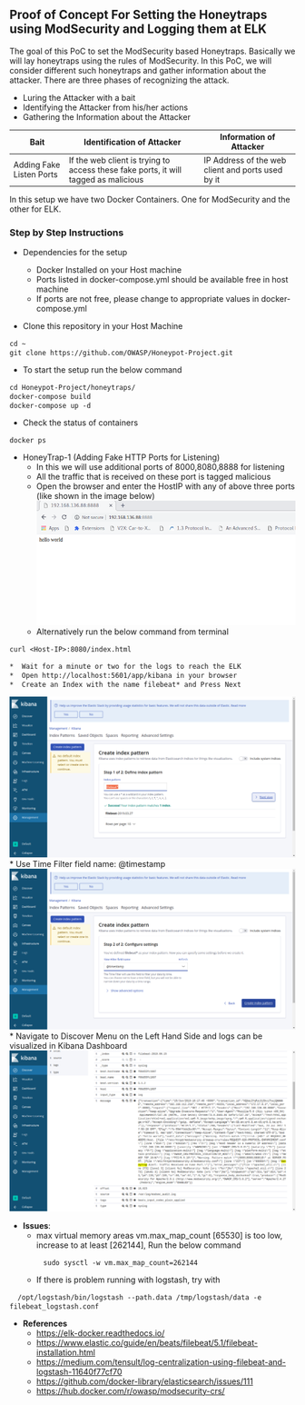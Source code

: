 ## Proof of Concept For Setting the Honeytraps using ModSecurity and Logging them at ELK

The goal of this PoC to set the ModSecurity based Honeytraps. Basically we will lay honeytraps using the rules of ModSecurity. In this PoC, we will consider different such honeytraps and gather information about the attacker. There are three phases of recognizing the attack. 

*    Luring the Attacker with a bait
*    Identifying the Attacker from his/her actions
*	 Gathering the Information about the Attacker


| Bait | Identification of Attacker | Information of Attacker| 
| --- | --- | --- | 
| Adding Fake Listen Ports | If the web client is trying to access these fake ports, it will tagged as malicious | IP Address of the web client and ports used by it|



In this setup we have two Docker Containers. One for ModSecurity and the other for ELK. 
### Step by Step Instructions
* Dependencies for the setup
    * Docker Installed on your Host machine
    * Ports listed in docker-compose.yml should be available free in host machine
    * If ports are not free, please change to appropriate values in docker-compose.yml

*   Clone this repository in your Host Machine
```
cd ~
git clone https://github.com/OWASP/Honeypot-Project.git
```
*   To start the setup run the below command
```
cd Honeypot-Project/honeytraps/
docker-compose build
docker-compose up -d
```
*  Check the status of containers 
```
docker ps
```

*  HoneyTrap-1 (Adding Fake HTTP Ports for Listening)
    * In this we will use additional ports of 8000,8080,8888 for listening
    * All the traffic that is received on these port is tagged malicious   
    * Open the browser and enter the HostIP with any of above three ports (like shown in the image below)
![Alt text](./screenshots/honeytrap1_bait.png?raw=true "Accessing Fake Ports")
	* Alternatively run the below command from terminal
```
curl <Host-IP>:8080/index.html
```
	*  Wait for a minute or two for the logs to reach the ELK
	*  Open http://localhost:5601/app/kibana in your browser 
	*  Create an Index with the name filebeat* and Press Next 
![Alt text](./screenshots/filebeat_index_create.png?raw=true "Filebeat index creation")
	*  Use Time Filter field name: @timestamp 
![Alt text](./screenshots/filebeat_index_create_2.png?raw=true "Filebeat index creation")
	*  Navigate to Discover Menu on the Left Hand Side and logs can be visualized in Kibana Dashboard 
![Alt text](./screenshots/honeytrap1_logs.png?raw=true "Visualizing the Honeytrap-1 Logs")
*  **Issues**:
   * max virtual memory areas vm.max_map_count [65530] is too low, increase to at least [262144], Run the below command 
   ```
        sudo sysctl -w vm.max_map_count=262144
   ```
   * If there is problem running with logstash, try with 
  ```
    /opt/logstash/bin/logstash --path.data /tmp/logstash/data -e filebeat_logstash.conf
```
* **References**
    * https://elk-docker.readthedocs.io/
    * https://www.elastic.co/guide/en/beats/filebeat/5.1/filebeat-installation.html
    * https://medium.com/tensult/log-centralization-using-filebeat-and-logstash-11640f77cf70  
    * https://github.com/docker-library/elasticsearch/issues/111
    * https://hub.docker.com/r/owasp/modsecurity-crs/
    